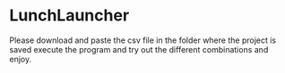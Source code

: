 # LunchLauncher
Please download and paste the csv file in the folder where the project is saved
execute the program and try out the different combinations and enjoy.
